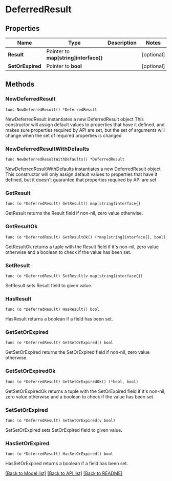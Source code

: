 # DeferredResult

## Properties

Name | Type | Description | Notes
------------ | ------------- | ------------- | -------------
**Result** | Pointer to **map[string]interface{}** |  | [optional] 
**SetOrExpired** | Pointer to **bool** |  | [optional] 

## Methods

### NewDeferredResult

`func NewDeferredResult() *DeferredResult`

NewDeferredResult instantiates a new DeferredResult object
This constructor will assign default values to properties that have it defined,
and makes sure properties required by API are set, but the set of arguments
will change when the set of required properties is changed

### NewDeferredResultWithDefaults

`func NewDeferredResultWithDefaults() *DeferredResult`

NewDeferredResultWithDefaults instantiates a new DeferredResult object
This constructor will only assign default values to properties that have it defined,
but it doesn't guarantee that properties required by API are set

### GetResult

`func (o *DeferredResult) GetResult() map[string]interface{}`

GetResult returns the Result field if non-nil, zero value otherwise.

### GetResultOk

`func (o *DeferredResult) GetResultOk() (*map[string]interface{}, bool)`

GetResultOk returns a tuple with the Result field if it's non-nil, zero value otherwise
and a boolean to check if the value has been set.

### SetResult

`func (o *DeferredResult) SetResult(v map[string]interface{})`

SetResult sets Result field to given value.

### HasResult

`func (o *DeferredResult) HasResult() bool`

HasResult returns a boolean if a field has been set.

### GetSetOrExpired

`func (o *DeferredResult) GetSetOrExpired() bool`

GetSetOrExpired returns the SetOrExpired field if non-nil, zero value otherwise.

### GetSetOrExpiredOk

`func (o *DeferredResult) GetSetOrExpiredOk() (*bool, bool)`

GetSetOrExpiredOk returns a tuple with the SetOrExpired field if it's non-nil, zero value otherwise
and a boolean to check if the value has been set.

### SetSetOrExpired

`func (o *DeferredResult) SetSetOrExpired(v bool)`

SetSetOrExpired sets SetOrExpired field to given value.

### HasSetOrExpired

`func (o *DeferredResult) HasSetOrExpired() bool`

HasSetOrExpired returns a boolean if a field has been set.


[[Back to Model list]](../README.md#documentation-for-models) [[Back to API list]](../README.md#documentation-for-api-endpoints) [[Back to README]](../README.md)


